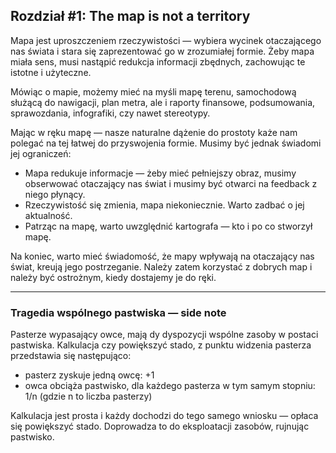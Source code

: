## Rozdział #1: The map is not a territory

Mapa jest uproszczeniem rzeczywistości — wybiera wycinek otaczającego nas świata i stara się zaprezentować go
w zrozumiałej formie. Żeby mapa miała sens, musi nastąpić redukcja informacji zbędnych, zachowując te istotne i
użyteczne.

Mówiąc o mapie, możemy mieć na myśli mapę terenu, samochodową służącą do nawigacji, plan metra, ale i raporty finansowe,
podsumowania, sprawozdania, infografiki, czy nawet stereotypy.

Mając w ręku mapę — nasze naturalne dążenie do prostoty każe nam polegać na tej łatwej do przyswojenia formie. Musimy
być jednak świadomi jej ograniczeń:

- Mapa redukuje informacje — żeby mieć pełniejszy obraz, musimy obserwować otaczający
  nas świat i musimy być otwarci na feedback z niego płynący.
- Rzeczywistość się zmienia, mapa niekoniecznie. Warto zadbać o jej aktualność.
- Patrząc na mapę, warto uwzględnić kartografa — kto i po co stworzył mapę.

Na koniec, warto mieć świadomość, że mapy wpływają na otaczający nas świat, kreują jego postrzeganie. Należy zatem
korzystać z dobrych map i należy być ostrożnym, kiedy dostajemy je do ręki.

---
### Tragedia wspólnego pastwiska — side note

Pasterze wypasający owce, mają dy dyspozycji wspólne zasoby w postaci pastwiska. Kalkulacja czy powiększyć stado, z
punktu widzenia pasterza przedstawia się następująco:

- pasterz zyskuje jedną owcę: +1
- owca obciąża pastwisko, dla każdego pasterza w tym samym stopniu: 1/n (gdzie n to liczba pasterzy)

Kalkulacja jest prosta i każdy dochodzi do tego samego wniosku — opłaca się powiększyć stado. Doprowadza to do
eksploatacji zasobów, rujnując pastwisko.
